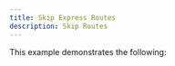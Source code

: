 ```yaml
---
title: Skip Express Routes
description: Skip Routes
---
```


This example demonstrates the following:

